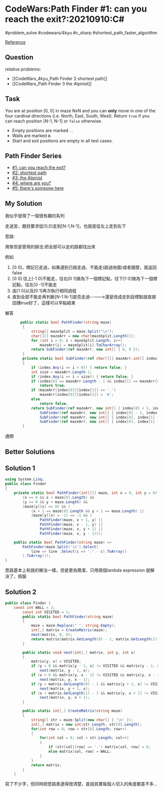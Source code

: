 # CodeWars:Path Finder #1: can you reach the exit?:20210910:C\#

#problem_solve #codewars/4kyu #c_sharp #shortest_path_faster_algorithm

[Reference](https://www.codewars.com/kata/5765870e190b1472ec0022a2/csharp)

## Question

relative problems:
- [[CodeWars_4kyu_Path Finder 2 shortest path]]
- [[CodeWars_Path Finder 3 the Alpinist]]

## Task

You are at position [0, 0] in maze NxN and you can **only** move in one of the four cardinal directions (i.e. North, East, South, West). Return `true` if you can reach position [N-1, N-1] or `false` otherwise.

- Empty positions are marked `.`.
- Walls are marked `W`.
- Start and exit positions are empty in all test cases.

## Path Finder Series

- [#1: can you reach the exit?](https://www.codewars.com/kata/5765870e190b1472ec0022a2)
- [#2: shortest path](https://www.codewars.com/kata/57658bfa28ed87ecfa00058a)
- [#3: the Alpinist](https://www.codewars.com/kata/576986639772456f6f00030c)
- [#4: where are you?](https://www.codewars.com/kata/5a0573c446d8435b8e00009f)
- [#5: there's someone here](https://www.codewars.com/kata/5a05969cba2a14e541000129)

## My Solution

我似乎發現了一個很有趣的系列

走迷宮，題目要求從[0,0]走到[N-1,N-1]，也就是從左上走到右下

思路:

用笨但是管用的辦法:把全部可以走的路都找出來

例如

1. [0 0]，標記已走過，如果遇到已經走過、不能走(超過地圖)或者牆壁，就返回false
2. [0 0] 往上[-1 0]不能走，往右[0 1]做為下一個標記點，往下[1 0]做為下一個標記點，往左[0 -1]不能走
3. 由[1 0]以及[0 1]再次執行相同過程
4. 直到全部不能走再判斷[N-1 N-1]是否走過----->還是改成走到目標點就直接回傳true好了，這樣可以早點結束

解答

```C#
       public static bool PathFinder(string maze)
        {
            string[] mazeSplit = maze.Split("\n");
            char[][] mazeArr = new char[mazeSplit.Length][];
            for (int i = 0; i < mazeSplit.Length; i++)
                mazeArr[i] = mazeSplit[i].ToCharArray();
            return SubFinder(ref mazeArr, new int[] { 0, 0 });
        }
        private static bool SubFinder(ref char[][] mazeArr,int[] index)
        {
            if (index.Any(i => i < 0)) { return false; }
            int size = mazeArr.Length-1;
            if (index.Any(i => i > size)) { return false; }
            if (index[0] == mazeArr.Length - 1 && index[1] == mazeArr[0].Length - 1)
                return true;
            if (mazeArr[index[0]][index[1]] == '.')
                mazeArr[index[0]][index[1]] = 'A';
            else
                return false;
            return SubFinder(ref mazeArr, new int[] { index[0] + 1, index[1] }) ||
                SubFinder(ref mazeArr, new int[] { index[0] - 1, index[1] }) ||
                SubFinder(ref mazeArr, new int[] { index[0], index[1] + 1 }) ||
                SubFinder(ref mazeArr, new int[] { index[0], index[1] - 1 });
        }
```

通關

## Better Solutions

## Solution 1

```C#
using System.Linq;
public class Finder
{
    private static bool PathFinder(int[][] maze, int x = 0, int y = 0) =>
        (x >= 0 && x < maze[0].Length) &&
        (y >= 0 && y < maze.Length) &&
        (maze[y][x] == 0) && (
            (x + 1 == maze[0].Length && y + 1 == maze.Length) ||
            (maze[y][x] = -1) == -1 && (
                PathFinder(maze, x + 1, y) ||
                PathFinder(maze, x - 1, y) ||
                PathFinder(maze, x, y + 1) ||
                PathFinder(maze, x, y - 1)));

    public static bool PathFinder(string maze) => 
        PathFinder(maze.Split('\n').Select(
            line => line .Select(c => '.' - c).ToArray()
        ).ToArray());
}
```

思路基本上和我的解法一樣，但是更為簡潔，只用兩個lambda expression 就解決了，佩服

## Solution 2

```C#
public class Finder {
    const int WALL = 2;
        const int VISITED = 1;
        public static bool PathFinder(string maze)
        {
            maze = maze.Replace(" ", string.Empty);
            int[,] matrix = CreateMatrix(maze);
            next(matrix, 0, 0);
            return matrix[matrix.GetLength(0) - 1, matrix.GetLength(1) - 1] == VISITED;
        }

        public static void next(int[,] matrix, int y, int x)
        {
            matrix[y, x] = VISITED;
            if (y > 0 && matrix[y - 1, x] != VISITED && matrix[y - 1, x] != WALL) // north
                next(matrix, y - 1, x);
            if (x > 0 && matrix[y, x - 1] != VISITED && matrix[y, x - 1] != WALL) // west
                next(matrix, y, x - 1);
            if (y < matrix.GetLength(0) - 1 && matrix[y + 1, x] != VISITED && matrix[y + 1, x] != WALL)
                next(matrix, y + 1, x);
            if (x < matrix.GetLength(1) - 1 && matrix[y, x + 1] != VISITED && matrix[y, x + 1] != WALL)
                next(matrix, y, x + 1);
        }

        public static int[,] CreateMatrix(string maze)
        {
            string[] str = maze.Split(new char[] { '\n' });
            int[,] matrix = new int[str.Length, str[0].Length];
            for(int row = 0; row < str[0].Length; row++)
            {
                for(int col = 0; col < str.Length; col++)
                {
                    if (str[col][row] == '.') matrix[col, row] = 0;
                    else matrix[col, row] = WALL;
                }
            }
            return matrix;
        }
    }
```

寫了不少字，但同時把思路表達得很清楚，是說其實每個人切入的角度都差不多...
